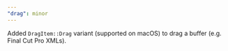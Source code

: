 ```yaml
---
"drag": minor
---
```


Added `DragItem::Drag` variant (supported on macOS) to drag a buffer (e.g. Final Cut Pro XMLs).
